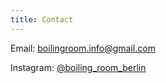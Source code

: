 ```yaml
---
title: Contact
---
```

Email:
boilingroom.info@gmail.com

Instagram:
[@boiling_room_berlin](https://www.instagram.com/boiling_room_berlin/)